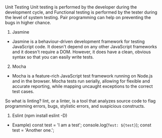 Unit Testing
Unit testing is performed by the developer during the development cycle, and
Functional testing is performed by the tester during the level of system testing.
Pair programming can help on preventing the bugs in higher chance.

1. Jasmine
- Jasmine is a behaviour-driven development framework for testing JavaScript code. It doesn't depend on any other JavaScript frameworks and it doesn't require a DOM. However, it does have a clean, obvious syntax so that you can easily write tests.
2. Mocha
- Mocha is a feature-rich JavaScript test framework running on Node.js and in the browser. Mocha tests run serially, allowing for flexible and accurate reporting, while mapping uncaught exceptions to the correct test cases.

So what is linting?
lint, or a linter, is a tool that analyzes source code to flag programming errors, bugs, stylistic errors, and suspicious constructs.
1. Eslint (npm install eslint -D)
- Example) 
const test = 'I am a test';
console.log(`Test: ${test}`);
const test = 'Another one.';

